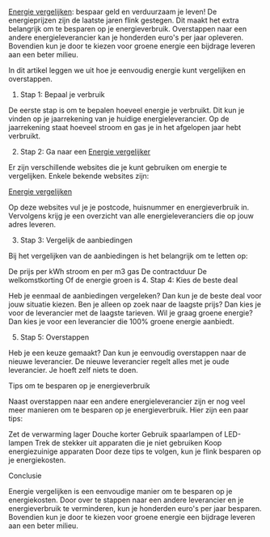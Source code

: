 
[Energie vergelijken](https://ecovergelijker.nl/): bespaar geld en verduurzaam je leven!
De energieprijzen zijn de laatste jaren flink gestegen. Dit maakt het extra belangrijk om te besparen op je energieverbruik. Overstappen naar een andere energieleverancier kan je honderden euro's per jaar opleveren. Bovendien kun je door te kiezen voor groene energie een bijdrage leveren aan een beter milieu.

In dit artikel leggen we uit hoe je eenvoudig energie kunt vergelijken en overstappen.

1. Stap 1: Bepaal je verbruik

De eerste stap is om te bepalen hoeveel energie je verbruikt. Dit kun je vinden op je jaarrekening van je huidige energieleverancier. Op de jaarrekening staat hoeveel stroom en gas je in het afgelopen jaar hebt verbruikt.

2. Stap 2: Ga naar een [Energie vergelijker](https://ecovergelijker.nl/)

Er zijn verschillende websites die je kunt gebruiken om energie te vergelijken. Enkele bekende websites zijn:

[Energie vergelijken](https://ecovergelijker.nl/)

Op deze websites vul je je postcode, huisnummer en energieverbruik in. Vervolgens krijg je een overzicht van alle energieleveranciers die op jouw adres leveren.

3. Stap 3: Vergelijk de aanbiedingen

Bij het vergelijken van de aanbiedingen is het belangrijk om te letten op:

De prijs per kWh stroom en per m3 gas
De contractduur
De welkomstkorting
Of de energie groen is
4. Stap 4: Kies de beste deal

Heb je eenmaal de aanbiedingen vergeleken? Dan kun je de beste deal voor jouw situatie kiezen. Ben je alleen op zoek naar de laagste prijs? Dan kies je voor de leverancier met de laagste tarieven. Wil je graag groene energie? Dan kies je voor een leverancier die 100% groene energie aanbiedt.

5. Stap 5: Overstappen

Heb je een keuze gemaakt? Dan kun je eenvoudig overstappen naar de nieuwe leverancier. De nieuwe leverancier regelt alles met je oude leverancier. Je hoeft zelf niets te doen.

Tips om te besparen op je energieverbruik

Naast overstappen naar een andere energieleverancier zijn er nog veel meer manieren om te besparen op je energieverbruik. Hier zijn een paar tips:

Zet de verwarming lager
Douche korter
Gebruik spaarlampen of LED-lampen
Trek de stekker uit apparaten die je niet gebruiken
Koop energiezuinige apparaten
Door deze tips te volgen, kun je flink besparen op je energiekosten.

Conclusie

Energie vergelijken is een eenvoudige manier om te besparen op je energiekosten. Door over te stappen naar een andere leverancier en je energieverbruik te verminderen, kun je honderden euro's per jaar besparen. Bovendien kun je door te kiezen voor groene energie een bijdrage leveren aan een beter milieu.
